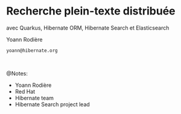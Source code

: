 <!-- .slide: data-state="focus" -->
# Recherche plein-texte distribuée

avec Quarkus, Hibernate ORM, Hibernate Search et Elasticsearch

Yoann Rodière

`yoann@hibernate.org`

<img data-src="../image/logo/redhat-rgb-color.svg" class="logo" />
<img data-src="../image/logo/hibernate_monochrome.svg" class="logo" />

@Notes:

* Yoann Rodière
* Red Hat  
* Hibernate team
* Hibernate Search project lead